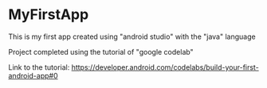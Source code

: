 # MyFirstApp

This is my first app created using "android studio" with the "java" language

Project completed using the tutorial of "google codelab"

Link to the tutorial: https://developer.android.com/codelabs/build-your-first-android-app#0
